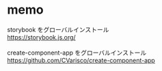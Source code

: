 # memo

storybook をグローバルインストール<br>
https://storybook.js.org/<br>
<br>
create-component-app をグローバルインストール<br>
https://github.com/CVarisco/create-component-app<br>
